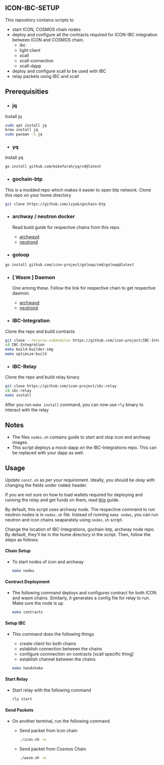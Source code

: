 ## ICON-IBC-SETUP

This repository contains scripts to
- start ICON, COSMOS chain nodes
- deploy and configure all the contracts required for ICON-IBC integration between ICON and COSMOS chain. 
	- ibc
	- light client 
	- xcall 
	- xcall-connection
	- xcall-dapp
- deploy and configure xcall to be used with IBC
- relay packets using IBC and xcall

## Prerequisities
- ### jq
Install jq
```sh
sudo apt install jq
brew install jq
sudo pacman -S jq
```

- ### yq
Install yq
```sh
go install github.com/mikefarah/yq/v4@latest
```


- ### gochain-btp
This is a modded repo which makes it easier to open btp network. Clone this repo on your home directory
```sh
git clone https://github.com/izyak/gochain-btp
```

- ### archway / neutron docker 
	Read build guide for respective chains from this repo.
	- [archwayd](https://github.com/archway-network/archway)
	- [neutrond](https://github.com/neutron-org/neutron)

- ### goloop
```sh
go install github.com/icon-project/goloop/cmd/goloop@latest
```

- ### [ Wasm ] Daemon

	One among these. Follow the link for respective chain to get respective daemon.
	- [archwayd](https://github.com/archway-network/archway)
	- [neutrond](https://github.com/neutron-org/neutron)

- ### IBC-Integration
Clone the repo and build contracts
```sh
git clone --recurse-submodules https://github.com/icon-project/IBC-Integration
cd IBC-Integration
make build-builder-img
make optimize-build
```
- ### IBC-Relay
Clone the repo and build relay binary
```sh
git clone https://github.com/icon-project/ibc-relay
cd ibc-relay
make install
```

After you run `make install` command, you can now use `rly` binary to interact with the relay



## Notes
- The files `nodes.sh` contains guide to start and stop icon and archway images. 
- This script deploys a mock-dapp on the IBC-Integrations repo. This can be replaced with your dapp as well.


## Usage
Update `const.sh` as per your requirement. Ideally, you should be okay with changing the fields under `CHANGE` header. 

If you are not sure on how to load wallets required for deploying and running the relay and get funds on them, read [this](./docs/keys.md) guide.

By default, this script uses archway node. The respective command to run neutron nodes is in `nodes.sh` file. Instead of running `make nodes`, you can run neutron and icon chains seaparately using `nodes.sh` script.

Change the location of IBC-Integrations, gochain-btp, archway node repo. By default, they'll be in the home directory in the script. Then, follow the steps as follows:

#### Chain Setup
- To start nodes of icon and archway
	```sh
	make nodes
	```

#### Contract Deployment
- The following command deploys and configures contract for both ICON and wasm chains. Similarly, it generates a config file for relay to run. Make sure the node is up
	```sh
	make contracts
	```

#### Setup IBC
- This command does the following things
	- create client for both chains
	- establish connection between the chains
	- configure connnection on contracts [xcall specific thing]
	- establish channel between the chains

	```sh
	make handshake
	```

#### Start Relay
- Start relay with the following command
	```sh
	rly start
	```

#### Send Packets
- On another terminal, run the following command
	- Send packet from Icon chain
		```sh
		./icon.sh -m

		```

	- Send packet from Cosmos Chain

		```sh
		./wasm.sh -m

		```